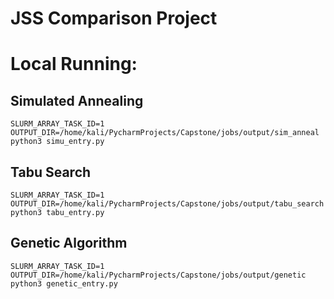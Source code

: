 # JSS Comparison Project


# Local Running:


## Simulated Annealing
```commandline
SLURM_ARRAY_TASK_ID=1 OUTPUT_DIR=/home/kali/PycharmProjects/Capstone/jobs/output/sim_anneal python3 simu_entry.py    
```

## Tabu Search
```commandline
SLURM_ARRAY_TASK_ID=1 OUTPUT_DIR=/home/kali/PycharmProjects/Capstone/jobs/output/tabu_search python3 tabu_entry.py    
```

## Genetic Algorithm
```commandline
SLURM_ARRAY_TASK_ID=1 OUTPUT_DIR=/home/kali/PycharmProjects/Capstone/jobs/output/genetic python3 genetic_entry.py    
```